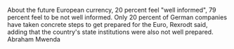 About the future European currency, 20 percent feel "well informed", 79 percent feel to be not well informed.
Only 20 percent of German companies have taken concrete steps to get prepared for the Euro, Rexrodt said, adding that the country's state institutions were also not well prepared.
Abraham Mwenda 